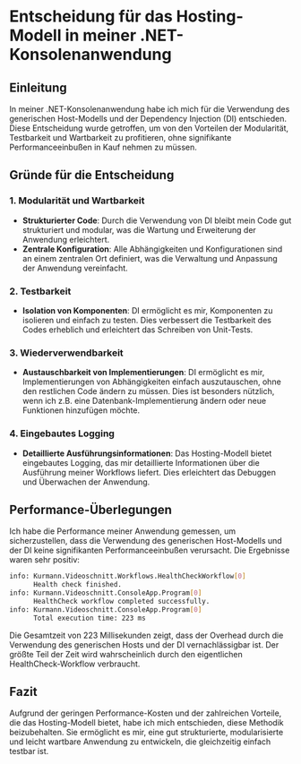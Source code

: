 # Entscheidung für das Hosting-Modell in meiner .NET-Konsolenanwendung

## Einleitung

In meiner .NET-Konsolenanwendung habe ich mich für die Verwendung des generischen Host-Modells und der Dependency Injection (DI) entschieden. Diese Entscheidung wurde getroffen, um von den Vorteilen der Modularität, Testbarkeit und Wartbarkeit zu profitieren, ohne signifikante Performanceeinbußen in Kauf nehmen zu müssen.

## Gründe für die Entscheidung

### 1. Modularität und Wartbarkeit

- **Strukturierter Code**: Durch die Verwendung von DI bleibt mein Code gut strukturiert und modular, was die Wartung und Erweiterung der Anwendung erleichtert.
- **Zentrale Konfiguration**: Alle Abhängigkeiten und Konfigurationen sind an einem zentralen Ort definiert, was die Verwaltung und Anpassung der Anwendung vereinfacht.

### 2. Testbarkeit

- **Isolation von Komponenten**: DI ermöglicht es mir, Komponenten zu isolieren und einfach zu testen. Dies verbessert die Testbarkeit des Codes erheblich und erleichtert das Schreiben von Unit-Tests.

### 3. Wiederverwendbarkeit

- **Austauschbarkeit von Implementierungen**: DI ermöglicht es mir, Implementierungen von Abhängigkeiten einfach auszutauschen, ohne den restlichen Code ändern zu müssen. Dies ist besonders nützlich, wenn ich z.B. eine Datenbank-Implementierung ändern oder neue Funktionen hinzufügen möchte.

### 4. Eingebautes Logging

- **Detaillierte Ausführungsinformationen**: Das Hosting-Modell bietet eingebautes Logging, das mir detaillierte Informationen über die Ausführung meiner Workflows liefert. Dies erleichtert das Debuggen und Überwachen der Anwendung.

## Performance-Überlegungen

Ich habe die Performance meiner Anwendung gemessen, um sicherzustellen, dass die Verwendung des generischen Host-Modells und der DI keine signifikanten Performanceeinbußen verursacht. Die Ergebnisse waren sehr positiv:

```sh
info: Kurmann.Videoschnitt.Workflows.HealthCheckWorkflow[0]
      Health check finished.
info: Kurmann.Videoschnitt.ConsoleApp.Program[0]
      HealthCheck workflow completed successfully.
info: Kurmann.Videoschnitt.ConsoleApp.Program[0]
      Total execution time: 223 ms

```

Die Gesamtzeit von 223 Millisekunden zeigt, dass der Overhead durch die Verwendung des generischen Hosts und der DI vernachlässigbar ist. Der größte Teil der Zeit wird wahrscheinlich durch den eigentlichen HealthCheck-Workflow verbraucht.

## Fazit

Aufgrund der geringen Performance-Kosten und der zahlreichen Vorteile, die das Hosting-Modell bietet, habe ich mich entschieden, diese Methodik beizubehalten. Sie ermöglicht es mir, eine gut strukturierte, modularisierte und leicht wartbare Anwendung zu entwickeln, die gleichzeitig einfach testbar ist.

